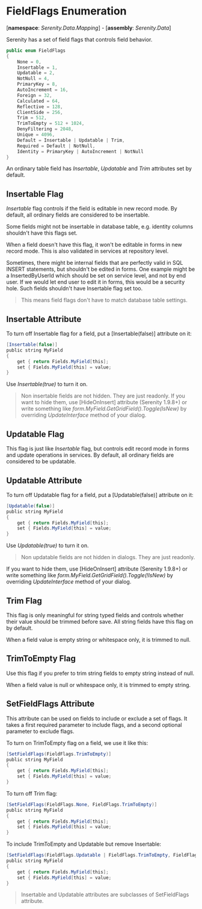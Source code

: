 # FieldFlags Enumeration

[**namespace**: *Serenity.Data.Mapping*] - [**assembly**: *Serenity.Data*]

Serenity has a set of field flags that controls field behavior. 

```cs
public enum FieldFlags
{
    None = 0,
    Insertable = 1,
    Updatable = 2,
    NotNull = 4,
    PrimaryKey = 8,
    AutoIncrement = 16,
    Foreign = 32,
    Calculated = 64,
    Reflective = 128,
    ClientSide = 256,
    Trim = 512,
    TrimToEmpty = 512 + 1024,
    DenyFiltering = 2048,
    Unique = 4096,
    Default = Insertable | Updatable | Trim,
    Required = Default | NotNull,
    Identity = PrimaryKey | AutoIncrement | NotNull
}
```

An ordinary table field has *Insertable*, *Updatable* and *Trim* attributes set by default.

## Insertable Flag

*Insertable* flag controls if the field is editable in new record mode. By default, all ordinary  fields are considered to be insertable.

Some fields might not be insertable in database table, e.g. identity columns shouldn't have this flags set. 

When a field doesn't have this flag, it won't be editable in forms in new record mode. This is also validated in services at repository level.

Sometimes, there might be internal fields that are perfectly valid in SQL INSERT statements, but shouldn't be edited in forms. One example might be a InsertedByUserId which should be set on service level, and not by end user. If we would let end user to edit it in forms, this would be a security hole. Such fields shouldn't have Insertable flag set too.

> This means field flags don't have to match database table settings.


## Insertable Attribute

To turn off Insertable flag for a field, put a [Insertable(false)] attribute on it:

```vs
[Insertable(false)]
public string MyField
{
    get { return Fields.MyField[this];
    set { Fields.MyField[this] = value;
}
```


Use *Insertable(true)* to turn it on. 

> Non insertable fields are not hidden. They are just readonly. If you want to hide them, use [HideOnInsert] attribute (Serenity 1.9.8+) or write something like *form.MyField.GetGridField().Toggle(IsNew)* by overriding *UpdateInterface* method of your dialog.

## Updatable Flag

This flag is just like *Insertable* flag, but controls edit record mode in forms and update operations in services. By default, all ordinary fields are considered to be updatable.

## Updatable Attribute

To turn off Updatable flag for a field, put a [Updatable(false)] attribute on it:

```vs
[Updatable(false)]
public string MyField
{
    get { return Fields.MyField[this];
    set { Fields.MyField[this] = value;
}
```


Use *Updatable(true)* to turn it on. 

> Non updatable fields are not hidden in dialogs. They are just readonly. 

If you want to hide them, use [HideOnInsert] attribute (Serenity 1.9.8+) or write something like *form.MyField.GetGridField().Toggle(!IsNew)* by overriding *UpdateInterface* method of your dialog.

## Trim Flag

This flag is only meaningful for string typed fields and controls whether their value should be trimmed before save. All string fields have this flag on by default.

When a field value is empty string or whitespace only, it is trimmed to null.

## TrimToEmpty Flag

Use this flag if you prefer to trim string fields to empty string instead of null.

When a field value is null or whitespace only, it is trimmed to empty string.

## SetFieldFlags Attribute

This attribute can be used on fields to include or exclude a set of flags. It takes a first required parameter to include flags, and a second optional parameter to exclude flags.

To turn on TrimToEmpty flag on a field, we use it like this:

```vs
[SetFieldFlags(FieldFlags.TrimToEmpty)]
public string MyField
{
    get { return Fields.MyField[this];
    set { Fields.MyField[this] = value;
}
```

To turn off Trim flag:

```vs
[SetFieldFlags(FieldFlags.None, FieldFlags.TrimToEmpty)]
public string MyField
{
    get { return Fields.MyField[this];
    set { Fields.MyField[this] = value;
}
```

To include TrimToEmpty and Updatable but remove Insertable:
```vs
[SetFieldFlags(FieldFlags.Updatable | FieldFlags.TrimToEmpty, FieldFlags.Insertable)]
public string MyField
{
    get { return Fields.MyField[this];
    set { Fields.MyField[this] = value;
}
```

> Insertable and Updatable attributes are subclasses of SetFieldFlags attribute.

